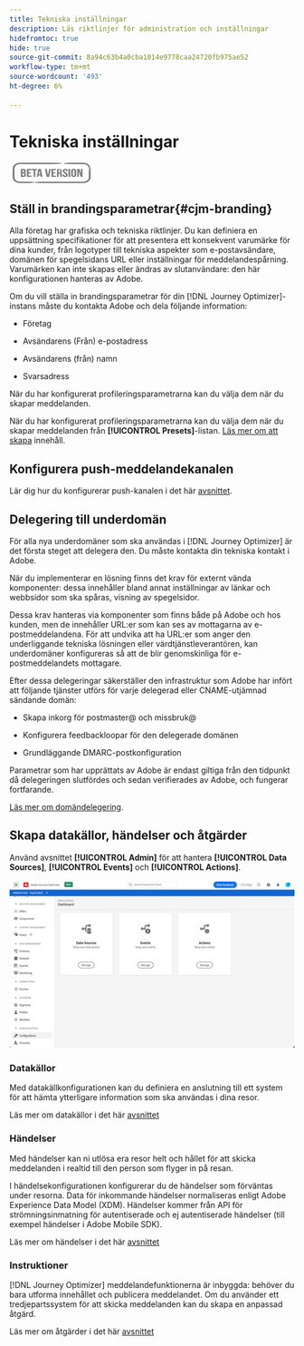 ```yaml
---
title: Tekniska inställningar
description: Läs riktlinjer för administration och inställningar
hidefromtoc: true
hide: true
source-git-commit: 8a94c63b4a0cba1014e9778caa24720fb975ae52
workflow-type: tm+mt
source-wordcount: '493'
ht-degree: 6%

---
```


# Tekniska inställningar

![](../assets/do-not-localize/badge.png)

## Ställ in brandingsparametrar{#cjm-branding}

Alla företag har grafiska och tekniska riktlinjer. Du kan definiera en uppsättning specifikationer för att presentera ett konsekvent varumärke för dina kunder, från logotyper till tekniska aspekter som e-postavsändare, domänen för spegelsidans URL eller inställningar för meddelandespårning.
Varumärken kan inte skapas eller ändras av slutanvändare: den här konfigurationen hanteras av Adobe.

Om du vill ställa in brandingsparametrar för din [!DNL Journey Optimizer]-instans måste du kontakta Adobe och dela följande information:

* Företag

* Avsändarens (Från) e-postadress

* Avsändarens (från) namn

* Svarsadress

När du har konfigurerat profileringsparametrarna kan du välja dem när du skapar meddelanden.

När du har konfigurerat profileringsparametrarna kan du välja dem när du skapar meddelanden från **[!UICONTROL Presets]**-listan. [Läs mer om att skapa](../create-message.md) innehåll.

## Konfigurera push-meddelandekanalen

Lär dig hur du konfigurerar push-kanalen i det här [avsnittet](../create-push.md).

## Delegering till underdomän

För alla nya underdomäner som ska användas i [!DNL Journey Optimizer] är det första steget att delegera den. Du måste kontakta din tekniska kontakt i Adobe.

När du implementerar en lösning finns det krav för externt vända komponenter: dessa innehåller bland annat inställningar av länkar och webbsidor som ska spåras, visning av spegelsidor.

Dessa krav hanteras via komponenter som finns både på Adobe och hos kunden, men de innehåller URL:er som kan ses av mottagarna av e-postmeddelandena.  För att undvika att ha URL:er som anger den underliggande tekniska lösningen eller värdtjänstleverantören, kan underdomäner konfigureras så att de blir genomskinliga för e-postmeddelandets mottagare.

Efter dessa delegeringar säkerställer den infrastruktur som Adobe har infört att följande tjänster utförs för varje delegerad eller CNAME-utjämnad sändande domän:

* Skapa inkorg för postmaster@ och missbruk@

* Konfigurera feedbackloopar för den delegerade domänen

* Grundläggande DMARC-postkonfiguration

Parametrar som har upprättats av Adobe är endast giltiga från den tidpunkt då delegeringen slutfördes och sedan verifierades av Adobe, och fungerar fortfarande.

[Läs mer om domändelegering](https://helpx.adobe.com/se/campaign/kb/domain-name-delegation.html).


## Skapa datakällor, händelser och åtgärder

Använd avsnittet **[!UICONTROL Admin]** för att hantera **[!UICONTROL Data Sources]**, **[!UICONTROL Events]** och **[!UICONTROL Actions]**.

![](../assets/admin-menu.png)

### Datakällor

Med datakällkonfigurationen kan du definiera en anslutning till ett system för att hämta ytterligare information som ska användas i dina resor.

Läs mer om datakällor i det här [avsnittet](../datasource/about-data-sources.md)

### Händelser

Med händelser kan ni utlösa era resor helt och hållet för att skicka meddelanden i realtid till den person som flyger in på resan.

I händelsekonfigurationen konfigurerar du de händelser som förväntas under resorna. Data för inkommande händelser normaliseras enligt Adobe Experience Data Model (XDM). Händelser kommer från API för strömningsinmatning för autentiserade och ej autentiserade händelser (till exempel händelser i Adobe Mobile SDK).

Läs mer om händelser i det här [avsnittet](../event/about-events.md)

### Instruktioner

[!DNL Journey Optimizer] meddelandefunktionerna är inbyggda: behöver du bara utforma innehållet och publicera meddelandet. Om du använder ett tredjepartssystem för att skicka meddelanden kan du skapa en anpassad åtgärd.

Läs mer om åtgärder i det här [avsnittet](../action/action.md)
